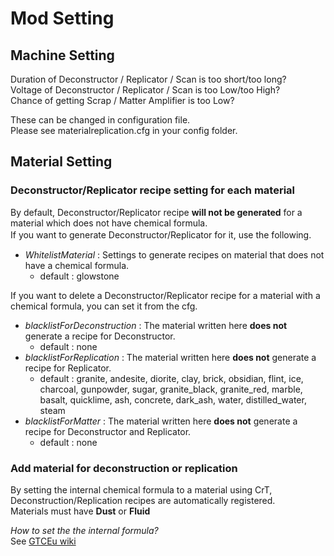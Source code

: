 # Mod Setting
## Machine Setting
Duration of Deconstructor / Replicator / Scan is too short/too long? <br>
Voltage of Deconstructor / Replicator / Scan is too Low/too High? <br>
Chance of getting Scrap / Matter Amplifier is too Low? <br>

These can be changed in configuration file.<br>
Please see materialreplication.cfg in your config folder.

## Material Setting
### Deconstructor/Replicator recipe setting for each material
By default, Deconstructor/Replicator recipe **will not be generated** for a material which does not have chemical formula.<br>
If you want to generate Deconstructor/Replicator for it, use the following.　
- *WhitelistMaterial* : Settings to generate recipes on material that does not have a chemical formula.
    - default : glowstone

If you want to delete a Deconstructor/Replicator recipe for a material with a chemical formula, you can set it from the cfg.<br>
- *blacklistForDeconstruction* : The material written here **does not** generate a recipe for Deconstructor.
  - default : none 
- *blacklistForReplication* : The material written here **does not** generate a recipe for Replicator.
  - default :  granite, andesite, diorite, clay, brick, obsidian, flint, ice, charcoal, gunpowder, sugar, granite_black,
    granite_red, marble, basalt, quicklime, ash, concrete, dark_ash, water, distilled_water, steam
- *blacklistForMatter* : The material written here **does not** generate a recipe for Deconstructor and Replicator.
  - default : none

### Add material for deconstruction or replication
By setting the internal chemical formula to a material using CrT, Deconstruction/Replication recipes are automatically registered.<br>
Materials must have **Dust** or **Fluid**

_How to set the the internal formula?_<br>
See [GTCEu wiki](https://github.com/GregTechCEu/GregTech/wiki/CraftTweaker-for--Materials#modifying-existing-materials)
